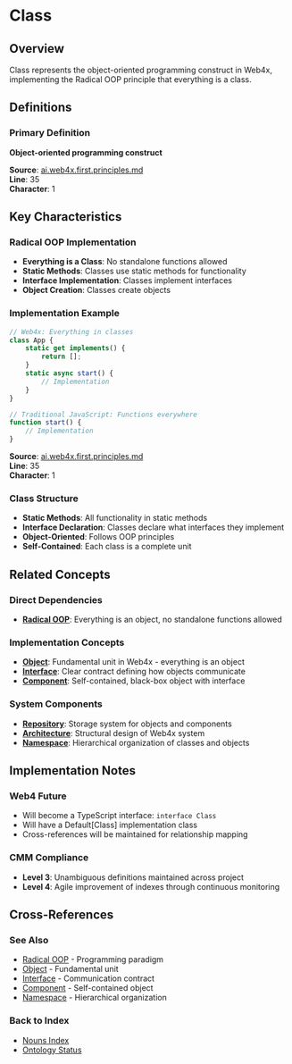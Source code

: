 # Class

## Overview
Class represents the object-oriented programming construct in Web4x, implementing the Radical OOP principle that everything is a class.

## Definitions

### Primary Definition
**Object-oriented programming construct**

**Source**: [ai.web4x.first.principles.md](../../md-wiki/ai.web4x.first.principles.md#1-radical-object-oriented-programming-radical-oop)  
**Line**: 35  
**Character**: 1

## Key Characteristics

### Radical OOP Implementation
- **Everything is a Class**: No standalone functions allowed
- **Static Methods**: Classes use static methods for functionality
- **Interface Implementation**: Classes implement interfaces
- **Object Creation**: Classes create objects

### Implementation Example
```javascript
// Web4x: Everything in classes
class App {
    static get implements() {
        return [];
    }
    static async start() {
        // Implementation
    }
}

// Traditional JavaScript: Functions everywhere
function start() {
    // Implementation
}
```

**Source**: [ai.web4x.first.principles.md](../../md-wiki/ai.web4x.first.principles.md#1-radical-object-oriented-programming-radical-oop)  
**Line**: 35  
**Character**: 1

### Class Structure
- **Static Methods**: All functionality in static methods
- **Interface Declaration**: Classes declare what interfaces they implement
- **Object-Oriented**: Follows OOP principles
- **Self-Contained**: Each class is a complete unit

## Related Concepts

### Direct Dependencies
- **[Radical OOP](#radical-oop)**: Everything is an object, no standalone functions allowed

### Implementation Concepts
- **[Object](#object)**: Fundamental unit in Web4x - everything is an object
- **[Interface](#interface)**: Clear contract defining how objects communicate
- **[Component](#component)**: Self-contained, black-box object with interface

### System Components
- **[Repository](#repository)**: Storage system for objects and components
- **[Architecture](#architecture)**: Structural design of Web4x system
- **[Namespace](#namespace)**: Hierarchical organization of classes and objects

## Implementation Notes

### Web4 Future
- Will become a TypeScript interface: `interface Class`
- Will have a Default[Class] implementation class
- Cross-references will be maintained for relationship mapping

### CMM Compliance
- **Level 3**: Unambiguous definitions maintained across project
- **Level 4**: Agile improvement of indexes through continuous monitoring

## Cross-References

### See Also
- [Radical OOP](./Radical-OOP.md) - Programming paradigm
- [Object](./Object.md) - Fundamental unit
- [Interface](./Interface.md) - Communication contract
- [Component](./Component.md) - Self-contained object
- [Namespace](./Namespace.md) - Hierarchical organization

### Back to Index
- [Nouns Index](../../Ontology.md/nouns.index.md)
- [Ontology Status](../../Ontology.md/ontology.status.md)
